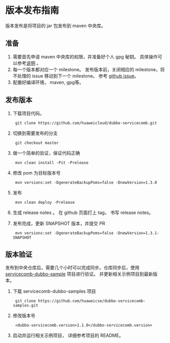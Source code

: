 # 版本发布指南

版本发布是将项目的 jar 包发布到 maven 中央库。

## 准备
1. 需要首先申请 maven 中央库的权限，并准备好个人 gpg 秘钥。 具体操作可以参考[说明][osstype guide] 。
2. 每一个版本都对应一个 milestone。 发布版本前，关闭相应的 milestone，将不处理的 issue 
  移动到下一个 milestone。 参考 [github issue][issues]。 
3. 配置好编译环境， maven, gpg等。

## 发布版本

1. 下载项目代码。

        git clone https://github.com/huaweicloud/dubbo-servicecomb.git
        
2. 切换到需要发布的分支

        git checkout master
        
3. 做一个简单的验证，保证代码正确

        mvn clean install -Pit -Prelease
        
4. 修改 pom 为目标版本号

        mvn versions:set -DgenerateBackupPoms=false -DnewVersion=1.3.0
        
5. 发布

        mvn clean deploy -Prelease

6. 生成 release notes 。 在 github 页面打上 tag， 书写 release notes。

7. 发布完成，更新 SNAPSHOT 版本，并提交 PR

        mvn versions:set -DgenerateBackupPoms=false -DnewVersion=1.3.1-SNAPSHOT

## 版本验证

发布到中央仓库后，需要几个小时可以完成同步。仓库同步后，使用 [servicecomb-dubbo-sample][servicecomb-dubbo-sample]
项目进行验证。 并更新相关示例项目到最新版本。 

1. 下载 servicecomb-dubbo-samples 项目

        git clone https://github.com/huaweicse/dubbo-servicecomb-samples.git

2. 修改版本号

        <dubbo-servicecomb.version>1.1.0</dubbo-servicecomb.version>

3. 启动并运行相关示例项目， 详细参考项目的 README。




[osstype guide]: https://www.cnblogs.com/softidea/p/6743108.html
[servicecomb-dubbo-sample]: https://github.com/huaweicse/dubbo-servicecomb-samples
[issues]: https://github.com/huaweicloud/dubbo-servicecomb/issues